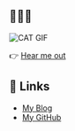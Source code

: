 ## 🚀✨🌝

![CAT GIF](/asset/images/giphy.gif)


👉 [Hear me out](https://skymabaranat.github.io/thoughts/blog/)

## 🔗 Links
- [My Blog](https://skymabaranat.github.io/thoughts/blog/)
- [My GitHub](https://github.com/skymabaranat)
